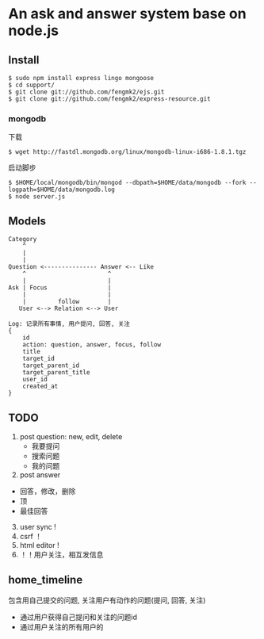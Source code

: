 # An ask and answer system base on node.js


## Install

    $ sudo npm install express lingo mongoose
    $ cd support/
    $ git clone git://github.com/fengmk2/ejs.git
    $ git clone git://github.com/fengmk2/express-resource.git
    
### mongodb 
    
下载

    $ wget http://fastdl.mongodb.org/linux/mongodb-linux-i686-1.8.1.tgz

启动脚步

    $ $HOME/local/mongodb/bin/mongod --dbpath=$HOME/data/mongodb --fork --logpath=$HOME/data/mongodb.log    
    $ node server.js
    
## Models

    Category
        ^
        |
        |
    Question <--------------- Answer <-- Like
        ^                       ^
        |                       |
    Ask | Focus                 |
        |                       |
        |         follow        |
       User <--> Relation <--> User
       
    Log: 记录所有事情, 用户提问, 回答, 关注
    {
        id
        action: question, answer, focus, follow
        title
        target_id
        target_parent_id
        target_parent_title
        user_id
        created_at
    }

## TODO

1. post question: new, edit, delete
    * 我要提问
    * 搜索问题
    * 我的问题
2. post answer
 * 回答，修改，删除
 * 顶
 * 最佳回答
3. user sync !
4. csrf ！
5. html editor !
6. ！！用户关注，相互发信息

## home_timeline

包含用自己提交的问题, 关注用户有动作的问题(提问, 回答, 关注)

* 通过用户获得自己提问和关注的问题id
* 通过用户关注的所有用户的
